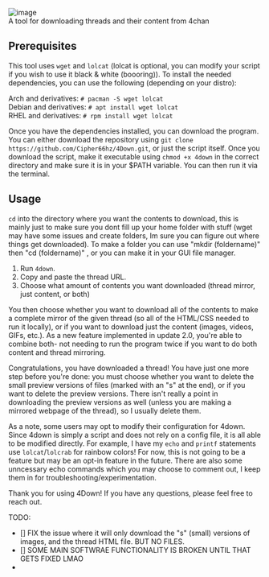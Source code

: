 ![image](https://github.com/user-attachments/assets/46150d51-795e-444b-a58c-1896317c0b06) <br>
A tool for downloading threads and their content from 4chan


## Prerequisites

This tool uses `wget` and `lolcat` (lolcat is optional, you can modify your script if you wish to use it black & white (boooring)).
To install the needed dependencies, you can use the following (depending on your distro):

Arch and derivatives: `# pacman -S wget lolcat`<br/>
Debian and derivatives: `# apt install wget lolcat`<br/>
RHEL and derivatives: `# rpm install wget lolcat`

Once you have the dependencies installed, you can download the program. You can either download the repository using `git clone https://github.com/Cipher66hz/4Down.git`, or just the script itself. Once you download the script, make it executable using `chmod +x 4down` in the correct directory and make sure it is in your $PATH variable. You can then run it via the terminal.

## Usage

`cd` into the directory where you want the contents to download, this is mainly just to make sure you dont fill up your home folder with stuff (wget may have some issues and create folders, Im sure you can figure out where things get downloaded). To make a folder you can use "mkdir (foldername)" then "cd (foldername)" , or you can make it in your GUI file manager.

1. Run `4down`.<br/>
2. Copy and paste the thread URL.<br/> 
3. Choose what amount of contents you want downloaded (thread mirror, just content, or both)

You then choose whether you want to download all of the contents to make a complete mirror of the given thread (so all of the HTML/CSS needed to run it locally), or if you want to download just the content (images, videos, GIFs, etc.). 
As a new feature implemented in update 2.0, you're able to combine both- not needing to run the program twice if you want to do both content and thread mirroring.

Congratulations, you have downloaded a thread! You have just one more step before you're done: you must choose whether you want to delete the small preview versions of files (marked with an "s" at the end), or if you want to delete the preview versions. There isn't really a point in downloading the preview versions as well (unless you are making a mirrored webpage of the thread), so I usually delete them.

As a note, some users may opt to modify their configuration for 4down. Since 4down is simply a script and does not rely on a config file, it is all able to be modified directly. For example, I have my `echo` and `printf` statements use `lolcat`/`lolcrab` for rainbow colors! For now, this is not going to be a feature but may be an opt-in feature in the future. There are also some unncessary echo commands which you may choose to comment out, I keep them in for troubleshooting/experimentation. 

Thank you for using 4Down! If you have any questions, please feel free to reach out.

TODO:
- [] FIX the issue where it will only download the "s" (small) versions of images, and the thread HTML file. BUT NO FILES.
- [] SOME MAIN SOFTWRAE FUNCTIONALITY IS BROKEN UNTIL THAT GETS FIXED LMAO
- 
